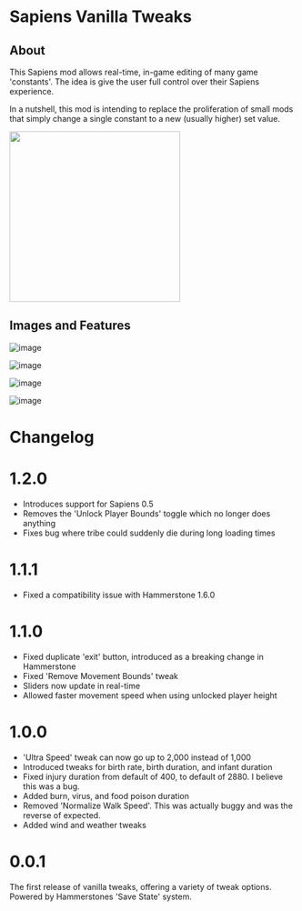 # Sapiens Vanilla Tweaks

## About

This Sapiens mod allows real-time, in-game editing of many game 'constants'. The idea is give the user full control over their Sapiens experience.

In a nutshell, this mod is intending to replace the proliferation of small mods that simply change a single constant to a new (usually higher) set value.

[<img src="https://discord.com/assets/cb48d2a8d4991281d7a6a95d2f58195e.svg" width="300"/>](https://discord.gg/WnN8hj2Fyg)

## Images and Features

![image](https://user-images.githubusercontent.com/18729296/187544371-549486f9-6b83-44a7-a941-3621dc3ec913.png)

![image](https://user-images.githubusercontent.com/18729296/187544399-2d9d1ce5-b16b-4b97-a623-5be7e5f97244.png)

![image](https://user-images.githubusercontent.com/18729296/187544430-39e2c34b-1265-4da7-a2c2-98dca83c6774.png)

![image](https://user-images.githubusercontent.com/18729296/187544462-40c9cbea-6481-4164-9c24-250883dd4a3b.png)

# Changelog

# 1.2.0

- Introduces support for Sapiens 0.5
- Removes the 'Unlock Player Bounds' toggle which no longer does anything
- Fixes bug where tribe could suddenly die during long loading times

# 1.1.1

- Fixed a compatibility issue with Hammerstone 1.6.0

# 1.1.0

- Fixed duplicate 'exit' button, introduced as a breaking change in Hammerstone
- Fixed 'Remove Movement Bounds' tweak
- Sliders now update in real-time
- Allowed faster movement speed when using unlocked player height

# 1.0.0

- 'Ultra Speed' tweak can now go up to 2,000 instead of 1,000
- Introduced tweaks for birth rate, birth duration, and infant duration
- Fixed injury duration from default of 400, to default of 2880. I believe this was a bug.
- Added burn, virus, and food poison duration
- Removed 'Normalize Walk Speed'. This was actually buggy and was the reverse of expected.
- Added wind and weather tweaks

# 0.0.1

The first release of vanilla tweaks, offering a variety of tweak options. Powered by Hammerstones 'Save State' system.
